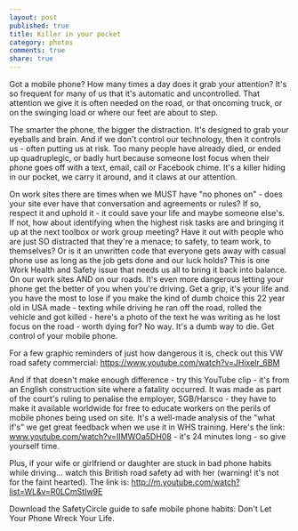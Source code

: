 ```yaml
---
layout: post
published: true
title: Killer in your pocket
category: photos
comments: true
share: true
---
```


Got a mobile phone? How many times a day does it grab your attention? It's so frequent for many of us that it's automatic and uncontrolled. That attention we give it is often needed on the road, or that oncoming truck, or on the swinging load or where our feet are about to step. 

The smarter the phone, the bigger the distraction. It's designed to grab your eyeballs and brain. And if we don't control our technology, then it controls us - often putting us at risk. Too many people have already died, or ended up quadruplegic, or badly hurt because someone lost focus when their phone goes off with a text, email, call or Facebook chime. It's a killer hiding in our pocket, we carry it around, and it claws at our attention. 

On work sites there are times when we MUST have "no phones on" - does your site ever have that conversation and agreements or rules? If so, respect it and uphold it - it could save your life and maybe someone else's. If not, how about identifying when the highest risk tasks are and bringing it up at the next toolbox or work group meeting? Have it out with people who are just SO distracted that they're a menace; to safety, to team work, to themselves? Or is it an unwritten code that everyone gets away with casual phone use as long as the job gets done and our luck holds? This is one Work Health and Safety issue that needs us all to bring it back into balance. On our work sites AND on our roads. It's even more dangerous letting your phone get the better of you when you're driving. Get a grip, it's your life and you have the most to lose if you make the kind of dumb choice this 22 year old in USA made - texting while driving he ran off the road, rolled the vehicle and got killed - here's a photo of the text he was writing as he lost focus on the road - worth dying for? No way. It's a dumb way to die. Get control of your mobile phone. 



For a few graphic reminders of just how dangerous it is, check out this VW road safety commercial: https://www.youtube.com/watch?v=JHixeIr_6BM

And if that doesn't make enough difference - try this YouTube clip - it's from an English construction site where a fatality occurred. It was made as part of the court's ruling to penalise the employer, SGB/Harsco - they have to make it available worldwide for free to educate workers on the perils of mobile phones being used on site. It's a well-made analysis of the "what if's" we get great feedback when we use it in WHS training.  Here's the link: www.youtube.com/watch?v=IIMWOa5DH08 - it's 24 minutes long - so give yourself time. 

Plus, if your wife or girlfriend or daughter are stuck in bad phone habits while driving... watch this British road safety ad with her (warning! it's not for the faint hearted). The link is:  http://m.youtube.com/watch?list=WL&v=R0LCmStIw9E

Download the SafetyCircle guide to safe mobile phone habits: Don't Let Your Phone Wreck Your Life.